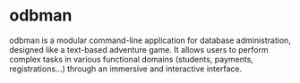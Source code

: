 # odbman
odbman is a modular command-line application for database administration, designed like a text-based adventure game. It allows users to perform complex tasks in various functional domains (students, payments, registrations...) through an immersive and interactive interface.
